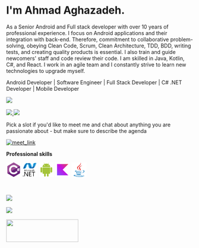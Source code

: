 <h1 align="left">I'm Ahmad Aghazadeh. </h1>

<p>As a Senior Android and Full stack developer with over 10 years of professional experience. I focus on Android applications and their integration with back-end. Therefore, commitment to collaborative problem-solving, obeying Clean Code, Scrum, Clean Architecture, TDD, BDD, writing tests, and creating quality products is essential. I also train and guide newcomers' staff and code review their code. I am skilled in Java, Kotlin, C#, and React. I work in an agile team and I constantly strive to learn new technologies to upgrade myself.

Android Developer | Software Engineer | Full Stack Developer | C# .NET Developer | Mobile Developer
 
</p>
<p align="left">
 <a href="https://linkedin.com/in/AhmadAghazadeh" target="_blank">
  <img src="https://img.icons8.com/fluent/48/000000/linkedin.png" />
 </a>
</p>

<a href="https://github.com/ahmadaghazadeh?tab=followers" target="_blank">
  <img src="https://img.shields.io/github/followers/AhmadAghazadeh?label=Follow&style=social" />
 </a>
 
 <a href="https://github.com/ahmadaghazadeh" target="_blank">
  <img src="https://visitor-badge.glitch.me/badge?page_id=AhmadAghazadeh" />
 </a>
 
 Pick a slot if you'd like to meet me and chat about anything you are passionate about - but make sure to describe the agenda

 <a href="https://calendly.com/khaninejad/30min" target="_blank"><img width="498" alt="meet_link" src="https://user-images.githubusercontent.com/15426564/144297439-f530f383-e73e-41e0-9914-a9b7d3f432e5.png"></a>

 
   
<p align="left"> 
 <strong>
   Professional skills
  </strong>
</p>

<p align="left"> 
  <img src="https://raw.githubusercontent.com/devicons/devicon/master/icons/csharp/csharp-original.svg" alt="csharp" width="40" height="40" />
  <img src="https://raw.githubusercontent.com/devicons/devicon/master/icons/dot-net/dot-net-original-wordmark.svg" alt="dotnet" width="40" height="40" />
  <img src="https://raw.githubusercontent.com/devicons/devicon/master/icons/android/android-original.svg" alt="android" width="40" height="40" />
  <img src="https://raw.githubusercontent.com/devicons/devicon/master/icons/kotlin/kotlin-original.svg" alt="kotlin" width="40" height="40" />
  <img src="https://raw.githubusercontent.com/devicons/devicon/master/icons/java/java-original.svg" alt="java" width="40" height="40" />
</p>
</br>
<p align="left">
 <a href="#" alt="Ahmad Aghazadeh's github stats">
  <img src="https://github-readme-stats.vercel.app/api?username=AhmadAghazadeh&show_icons=true&hide=contribs" />
 </a>
</p>
  
<p align="left">
 <a href="https://stackoverflow.com/users/1770868/ahmad-aghazadeh" alt="Ahmad Aghazadeh's Stackoverflow stats">
  <img src="https://stackexchange.com/users/flair/1972221.png" />
 </a>
</p>
  
  
<p align="left">
 <a href="https://www.buymeacoffee.com/AhmadAghazadeh" target="_blank">
  <img src="https://cdn.buymeacoffee.com/buttons/v2/default-orange.png" height="61" width="194" />
 </a>
</p>
